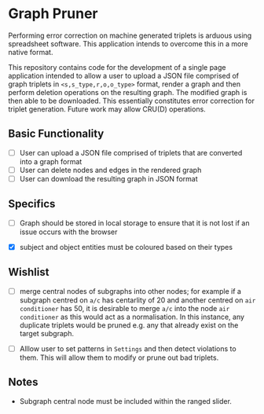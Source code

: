 # Graph Pruner
Performing error correction on machine generated triplets is arduous using spreadsheet software. This application intends to overcome this in a more native format.


This repository contains code for the development of a single page application intended to allow a user to upload a JSON file comprised of graph triplets in `<s,s_type,r,o,o_type>` format, render a graph and then perform deletion operations on the resulting graph. The modified graph is then able to be downloaded. This essentially constitutes error correction for triplet generation. Future work may allow CRU(D) operations.

## Basic Functionality
- [ ] User can upload a JSON file comprised of triplets that are converted into a graph format
- [ ] User can delete nodes and edges in the rendered graph
- [ ] User can download the resulting graph in JSON format

## Specifics
- [ ] Graph should be stored in local storage to ensure that it is not lost if an issue occurs with the browser
- [x] subject and object entities must be coloured based on their types


## Wishlist
- [ ] merge central nodes of subgraphs into other nodes; for example if a subgraph centred on `a/c` has centarlity of 20 and another centred on `air conditioner` has 50, it is desirable to merge `a/c` into the node `air conditioner` as this would act as a normalisation. In this instance, any duplicate triplets would be pruned e.g. any that already exist on the target subgraph.
- [ ] Alllow user to set patterns in `Settings` and then detect violations to them. This will allow them to modify or prune out bad triplets.


## Notes
- Subgraph central node must be included within the ranged slider. 